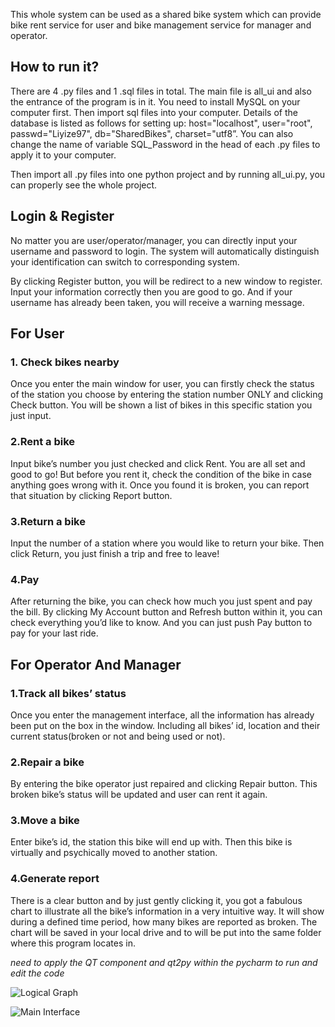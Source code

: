 This whole system can be used as a shared bike system which can provide bike rent service for user and bike management service for manager and operator.

## How to run it?

There are 4 .py files and 1 .sql files in total. The main file is all_ui and also the entrance of the program is in it. You need to install MySQL on your computer first. Then import sql files into your computer. Details of the database is listed as follows for setting up: 
host="localhost", user="root", passwd="Liyize97", db="SharedBikes", charset="utf8”.
You can also change the name of variable SQL_Password in the head of each .py files to apply it to your computer.

Then import all .py files into one python project and by running all_ui.py, you can properly see the whole project.

## Login & Register
No matter you are user/operator/manager, you can directly input your username and password  to login. The system will automatically distinguish your identification can switch to corresponding system. 

By clicking Register button, you will be redirect to a new window to register. Input your information correctly then you are good to go. And if your username has already been taken, you will receive a warning message.

## For User
### 1. Check bikes nearby
Once you enter the main window for user, you can firstly check the status of the station you choose by entering the station number ONLY and clicking Check button. You will be shown a list of bikes in this specific station you just input.

### 2.Rent a bike
Input bike’s number you just checked and click Rent. You are all set and good to go! But before you rent it, check the condition of the bike in case anything goes wrong with it. Once you found it is broken, you can report that situation by clicking Report button.

### 3.Return a bike
Input the number of a station where you would like to return your bike. Then click Return, you just finish a trip and free to leave!

### 4.Pay
After returning the bike, you can check how much you just spent and pay the bill. By clicking My Account button and Refresh button within it, you can check everything you’d like to know. And you can just push Pay button to pay for your last ride.

## For Operator And Manager
### 1.Track all bikes’ status
Once you enter the management interface, all the information has already been put on the box  in the window. Including all bikes’ id, location and their current status(broken or not and being used or not).

### 2.Repair a bike
By entering the bike operator just repaired and clicking Repair button. This broken bike’s status will be updated and user can rent it again.

### 3.Move a bike
Enter bike’s id, the station this bike will end up with. Then this bike is virtually and psychically moved to another station. 

### 4.Generate report
There is a clear button and by just gently clicking it, you got a fabulous chart to illustrate all the bike’s information in a very intuitive way. It will show during a defined time period, how many bikes are reported as broken. The chart will be saved in your local drive and to will be put into the same folder where this program locates in.

*need to apply the QT component and qt2py within the pycharm to run and edit the code*

![Logical Graph](https://github.com/S1E9/Shared-Bike-PC-application/edit/master/Images/Logical%20Graph.png)


![Main Interface](https://github.com/S1E9/Shared-Bike-PC-application/edit/master/Images/main%20UI.png)
